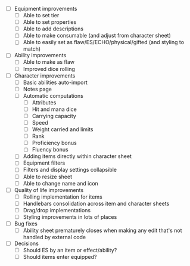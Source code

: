 - [ ] Equipment improvements
  - [ ] Able to set tier
  - [ ] Able to set properties
  - [ ] Able to add descriptions
  - [ ] Able to make consumable (and adjust from character sheet)
  - [ ] Able to easily set as flaw/ES/ECHO/physical/gifted (and styling to match)
- [ ] Ability improvements
  - [ ] Able to make as flaw
  - [ ] Improved dice rolling
- [ ] Character improvements
  - [ ] Basic abilities auto-import
  - [ ] Notes page
  - [ ] Automatic computations
    - [ ] Attributes
    - [ ] Hit and mana dice
    - [ ] Carrying capacity
    - [ ] Speed
    - [ ] Weight carried and limits
    - [ ] Rank
    - [ ] Proficiency bonus
    - [ ] Fluency bonus
  - [ ] Adding items directly within character sheet
  - [ ] Equipment filters
  - [ ] Filters and display settings collapsible
  - [ ] Able to resize sheet
  - [ ] Able to change name and icon
- [ ] Quality of life improvements
  - [ ] Rolling implementation for items
  - [ ] Handlebars consolidation across item and character sheets
  - [ ] Drag/drop implementations
  - [ ] Styling improvements in lots of places
- [ ] Bug fixes
  - [ ] Ability sheet prematurely closes when making any edit that's not handled by external code
- [ ] Decisions
  - [ ] Should ES by an item or effect/ability?
  - [ ] Should items enter equipped?